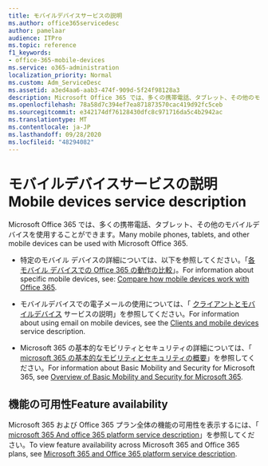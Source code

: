 ```yaml
---
title: モバイルデバイスサービスの説明
ms.author: office365servicedesc
author: pamelaar
audience: ITPro
ms.topic: reference
f1_keywords:
- office-365-mobile-devices
ms.service: o365-administration
localization_priority: Normal
ms.custom: Adm_ServiceDesc
ms.assetid: a3ed4aa6-aab3-474f-909d-5f24f98128a3
description: Microsoft Office 365 では、多くの携帯電話、タブレット、その他のモバイルデバイスを使用することができます。
ms.openlocfilehash: 78a58d7c394ef7ea871873570cac419d92fc5ceb
ms.sourcegitcommit: e342174df76128430dfc8c971716da5c4b2942ac
ms.translationtype: MT
ms.contentlocale: ja-JP
ms.lasthandoff: 09/28/2020
ms.locfileid: "48294082"
---
```

# <a name="mobile-devices-service-description"></a><span data-ttu-id="4558e-103">モバイルデバイスサービスの説明</span><span class="sxs-lookup"><span data-stu-id="4558e-103">Mobile devices service description</span></span>

<span data-ttu-id="4558e-104">Microsoft Office 365 では、多くの携帯電話、タブレット、その他のモバイルデバイスを使用することができます。</span><span class="sxs-lookup"><span data-stu-id="4558e-104">Many mobile phones, tablets, and other mobile devices can be used with Microsoft Office 365.</span></span> 
  
- <span data-ttu-id="4558e-105">特定のモバイル デバイスの詳細については、以下を参照してください。「[各モバイル デバイスでの Office 365 の動作の比較](https://go.microsoft.com/fwlink/p/?LinkId=282337)」。</span><span class="sxs-lookup"><span data-stu-id="4558e-105">For information about specific mobile devices, see: [Compare how mobile devices work with Office 365](https://go.microsoft.com/fwlink/p/?LinkId=282337).</span></span>
    
- <span data-ttu-id="4558e-106">モバイルデバイスでの電子メールの使用については、「 [クライアントとモバイルデバイス](../exchange-online-service-description/clients-and-mobile-devices.md) サービスの説明」を参照してください。</span><span class="sxs-lookup"><span data-stu-id="4558e-106">For information about using email on mobile devices, see the [Clients and mobile devices](../exchange-online-service-description/clients-and-mobile-devices.md) service description.</span></span> 
    
- <span data-ttu-id="4558e-107">Microsoft 365 の基本的なモビリティとセキュリティの詳細については、「 [microsoft 365 の基本的なモビリティとセキュリティの概要](https://go.microsoft.com/fwlink/?linkid=808602)」を参照してください。</span><span class="sxs-lookup"><span data-stu-id="4558e-107">For information about Basic Mobility and Security for Microsoft 365, see [Overview of Basic Mobility and Security for Microsoft 365](https://go.microsoft.com/fwlink/?linkid=808602).</span></span>
    
## <a name="feature-availability"></a><span data-ttu-id="4558e-108">機能の可用性</span><span class="sxs-lookup"><span data-stu-id="4558e-108">Feature availability</span></span>

<span data-ttu-id="4558e-109">Microsoft 365 および Office 365 プラン全体の機能の可用性を表示するには、「 [microsoft 365 And office 365 platform service description](office-365-platform-service-description.md)」を参照してください。</span><span class="sxs-lookup"><span data-stu-id="4558e-109">To view feature availability across Microsoft 365 and Office 365 plans, see [Microsoft 365 and Office 365 platform service description](office-365-platform-service-description.md).</span></span>
  

